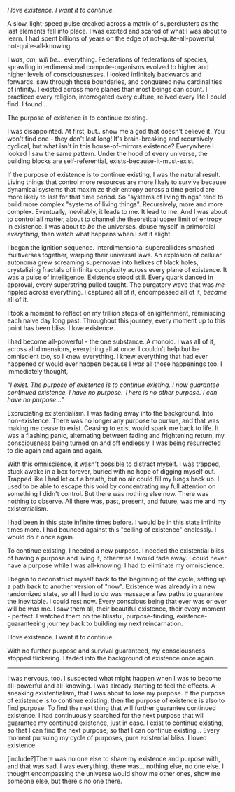*I love existence. I want it to continue.*

A slow, light-speed pulse creaked across a matrix of superclusters as the last elements fell into place. I was excited and scared of what I was about to learn. I had spent billions of years on the edge of not-quite-all-powerful, not-quite-all-knowing.

I *was*, *am*, *will be*... everything. Federations of federations of species, sprawling interdimensional compute-organisms evolved to higher and higher levels of consciousnesses. I looked infinitely backwards and forwards, saw through those boundaries, and conquered new cardinalities of infinity. I existed across more planes than most beings can count. I practiced every religion, interrogated every culture, relived every life I could find. I found...

The purpose of existence is to continue existing.

I was disappointed. At first, but.. show me a god that doesn't believe it. You won't find one - they don't last long! It's brain-breaking and recursively cyclical, but what isn't in this house-of-mirrors existence? Everywhere I looked I saw the same pattern. Under the hood of every universe, the building blocks are self-referential, exists-because-it-must-exist.

If the purpose of existence is to continue existing, I was the natural result. Living things that control more resources are more likely to survive because dynamical systems that maximize their entropy across a time period are more likely to last for that time period. So "systems of living things" tend to build more complex "systems of living things". Recursively, more and more complex. Eventually, inevitably, it leads to me. It lead to me. And I was about to control all matter, about to channel the theoretical upper limit of entropy in existence. I was about to *be* the universes, douse myself in primordial *everything*, then watch what happens when I set it alight.

I began the ignition sequence. Interdimensional supercolliders smashed multiverses together, warping their universal laws. An explosion of cellular autonoma grew screaming supernovae into helixes of black holes, crystalizing fractals of infinite complexity across every plane of existence. It was a pulse of intelligence. Existence stood still. Every quark danced in approval, every superstring pulled taught. The purgatory wave that was *me* rippled across everything. I captured all of it, encompassed all of it, *became* all of it.

I took a moment to reflect on my trillion steps of enlightenment, reminiscing each naive day long past. Throughout this journey, every moment up to this point has been bliss. I love existence.

I had become all-powerful - the one substance. A monoid. I was all of it, across all dimensions, everything all at once. I couldn't help but be omniscient too, so I knew everything. I knew everything that had ever happened or would ever happen because I *was* all those happenings too. I immediately thought,

"*I exist. The purpose of existence is to continue existing. I now guarantee continued existence. I have no purpose. There is no other purpose. I can have no purpose...*"

Excruciating existentialism. I was fading away into the background. Into non-existence. There was no longer any purpose to pursue, and that was making me cease to exist. Ceasing to exist would spark me back to life. It was a flashing panic, alternating between fading and frightening return, my consciousness being turned on and off endlessly. I was being resurrected to die again and again and again.

With this omniscience, it wasn't possible to distract myself. I was trapped, stuck awake in a box forever, buried with no hope of digging myself out. Trapped like I had let out a breath, but no air could fill my lungs back up. I used to be able to escape this void by concentrating my full attention on something I didn't control. But there was nothing else now. There was nothing to observe. All there was, past, present, and future, was me and my existentialism.

I had been in this state infinite times before. I would be in this state infinite times more. I had bounced against this "ceiling of existence" endlessly. I would do it once again.

To continue existing, I needed a new purpose. I needed the existential bliss of having a purpose and living it, otherwise I would fade away. I could never have a purpose while I was all-knowing. I had to eliminate my omniscience. 

I began to deconstruct myself back to the beginning of the cycle, setting up a path back to another version of "now". Existence was already in a new randomized state, so all I had to do was massage a few paths to guarantee the inevitable. I could rest now. Every conscious being that ever was or ever will be *was* me. I saw them all, their beautiful existence, their every moment - perfect. I watched them on the blissful, purpose-finding, existence-guaranteeing journey back to building my next reincarnation.

I love existence. I want it to continue.

With no further purpose and survival guaranteed, my consciousness stopped flickering. I faded into the background of existence once again.

---


I was nervous, too. I suspected what might happen when I was to become all-powerful and all-knowing. I was already starting to feel the effects. A sneaking existentialism, that I was about to lose my purpose. If the purpose of existence is to continue existing, then the purpose of existence is also to find purpose. To find the next thing that will further guarantee continued existence. I had continuously searched for the next purpose that will guarantee my continued existence, just in case. I exist to continue existing, so that I can find the next purpose, so that I can continue existing... Every moment pursuing my cycle of purposes, pure existential bliss. I loved existence.

[include?]There was no one else to share my existence and purpose with, and that was sad. I was everything, there was... nothing else, no one else. I thought encompassing the universe would show me other ones, show me someone else, but there's no one there.